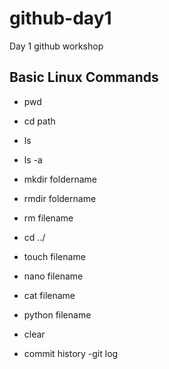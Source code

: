 # github-day1
Day 1 github workshop
## Basic Linux Commands
- pwd
- cd path
- ls
- ls -a
- mkdir foldername
- rmdir foldername
- rm filename
- cd ../
- touch filename 
- nano filename
- cat filename
- python filename
- clear






























- commit history
         -git log
          
